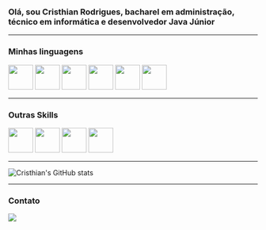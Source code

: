 ### Olá, sou Cristhian Rodrigues, bacharel em administração, técnico em informática e desenvolvedor Java Júnior



<hr>

### Minhas linguagens
<div display="inline">
<img widht="50" height="50" src="https://cdn.jsdelivr.net/gh/devicons/devicon/icons/java/java-original-wordmark.svg" />
<img widht="50" height="50" src="https://cdn.jsdelivr.net/gh/devicons/devicon/icons/php/php-original.svg" />

<img widht="50" height="50" src="https://cdn.jsdelivr.net/gh/devicons/devicon/icons/html5/html5-original.svg" />
<img widht="50" height="50"  src="https://cdn.jsdelivr.net/gh/devicons/devicon/icons/css3/css3-original.svg" />
<img widht="50" height="50" src="https://cdn.jsdelivr.net/gh/devicons/devicon/icons/microsoftsqlserver/microsoftsqlserver-plain.svg" />
<img widht="50" height="50" src="https://cdn.jsdelivr.net/gh/devicons/devicon/icons/javascript/javascript-plain.svg" />
</div>
<hr>

### Outras Skills
<div display="inline">
<img widht="50" height="50"  src="https://cdn.jsdelivr.net/gh/devicons/devicon/icons/mysql/mysql-original.svg" />
<img widht="50" height="50"  src="https://cdn.jsdelivr.net/gh/devicons/devicon/icons/bootstrap/bootstrap-original.svg" />
<img widht="50" height="50"  src="https://cdn.jsdelivr.net/gh/devicons/devicon/icons/python/python-original-wordmark.svg" />  
<img widht="50" height="50"  src="https://cdn.jsdelivr.net/gh/devicons/devicon/icons/jquery/jquery-original-wordmark.svg" /> 


          
         
          
</div>

<hr>

![Cristhian's GitHub stats](https://github-readme-stats.vercel.app/api?username=crisrodrigues95&show_icons=true&theme=dracula)


<hr>

### Contato

<a href="https://www.linkedin.com/in/cristhian-a-rodrigues/" target="_blank"><img src="https://img.shields.io/badge/-LinkedIn-%230077B5?style=for-the-badge&logo=linkedin&logoColor=white">






          

<!--
**crisrodrigues95/crisrodrigues95** is a ✨ _special_ ✨ repository because its `README.md` (this file) appears on your GitHub profile.

Here are some ideas to get you started:

- 🔭 I’m currently working on ...
- 🌱 I’m currently learning ...
- 👯 I’m looking to collaborate on ...
- 🤔 I’m looking for help with ...
- 💬 Ask me about ...
- 📫 How to reach me: ...
- 😄 Pronouns: ...
- ⚡ Fun fact: ...
-->
